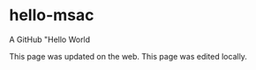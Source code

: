 # hello-msac

A GitHub "Hello World

This page was updated on the web.
This page was edited locally.
